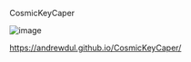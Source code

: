 CosmicKeyCaper

![image](https://github.com/user-attachments/assets/d021d944-f3ac-4e1c-8047-04563bbe01cc)

https://andrewdul.github.io/CosmicKeyCaper/

